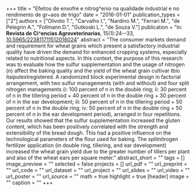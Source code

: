 +++
title = "Efeitos de enxofre e nitrog^enio na qualidade industrial e no rendimento de gr~aos de trigo"
date = "2016-01-01"
publication_types = ["2"]
authors = ["Olivoto T.", "Carvalho I.", "Nardino M.", "Ferrari M.", "de Pelegrin A.", "Follmann D.", "Gutkoski L.", "de Souza V."]
publication = "In: **Revista de Ci^encias Agroveterinarias**, 15(1):24--33, [10.5965/223811711512016024](10.5965/223811711512016024)"
abstract = "The consumer markets demand and requirement for wheat grains which present a satisfactory industrial quality have driven the demand for enhanced cropping systems, especially related to nutritional aspects. In this context, the purpose of this research was to evaluate how the sulfur supplementation and the usage of nitrogen (n) affect the baking quality and the yield of the wheat grain cultivar tbio itaiputextregistered. A randomized block experimental design in factorial arrangement, with two sulfur managements (with and without) and four split nitrogen managements (i: 100 percent of n in the double ring; ii: 30 percent of n in the tillering period + 40 percent of n in the double ring + 30 percent of n in the ear development; iii: 50 percent of n in the tillering period + 50 percent of n in the double ring; iv: 50 percent of n in the double ring + 50 percent of n in the ear development period), arranged in four repetitions. Our results showed that the sulfur supplementation increased the gluten content, which has been positively correlated with the strength and extensibility of the bread dough. This had a positive influence on the technological parameters of the flour used for baking. The splitnitrogen fertilizer application (in double ring, tillering, and ear development) increased the wheat grain yield due to the greater number of tillers per plant and also of the wheat ears per square meter."
abstract_short = ""
tags = []
image_preview = ""
selected = false
projects = []
url_pdf = ""
url_preprint = ""
url_code = ""
url_dataset = ""
url_project = ""
url_slides = ""
url_video = ""
url_poster = ""
url_source = ""
math = true
highlight = true
[header]
image = ""
caption = ""
+++
